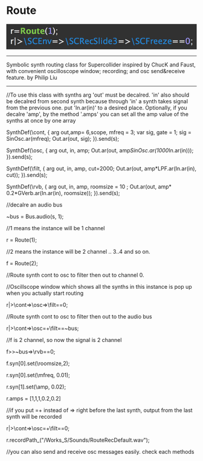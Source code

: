 # Route

![alt tag](https://raw.githubusercontent.com/php0614/Route/master/Route_.png)

--------------------------------------------------------------------------------------------------------------------------------

 Symbolic synth routing class for Supercollider inspired by ChucK and Faust, with convenient oscilloscope window; recording; and osc send&receive feature.
by Philip Liu

--------------------------------------------------------------------------------------------------------------------------------

//To use this class with synths arg 'out' must be decalred. 'in' also should be decalred from second synth because through 'in' a synth takes signal from the previous one. put 'In.ar(in)' to a desired place. Optionally, if you decalre 'amp',  by the method '.amps' you can set all the amp value of the synths at once by one array

SynthDef(\cont, { arg out,amp= 6,scope, mfreq = 3;
	var sig, gate = 1;
	sig = SinOsc.ar(mfreq);
	Out.ar(out,  sig);
}).send(s);

SynthDef(\osc, { arg out, in, amp; Out.ar(out, amp*SinOsc.ar(1000*In.ar(in))); }).send(s);

SynthDef(\filt, { arg out, in, amp, cut=2000; Out.ar(out, amp*LPF.ar(In.ar(in), cut)); }).send(s);

SynthDef(\rvb, { arg out, in, amp, roomsize = 10 ; Out.ar(out, amp* 0.2*GVerb.ar(In.ar(in), roomsize)); }).send(s);


//decalre an audio bus

~bus = Bus.audio(s, 1);

//1 means the instance will be 1 channel

r = Route(1);

//2 means the instance will be 2 channel  .. 3..4 and so on.

f = Route(2);

//Route synth cont to osc to filter then out to channel 0. 

//Oscillscope window which shows all the synths in this instance is pop up when you actually start routing 

r|>\cont=>\osc=>\filt==0;

//Route synth cont to osc to filter then out to the audio bus

r|>\cont=>\osc=+\filt==~bus;

//f is 2 channel, so now the signal is 2 channel

f>>~bus=>\rvb==0;

f.syn[0].set(\roomsize,2);

r.syn[0].set(\mfreq, 0.01);

r.syn[1].set(\amp, 0.02);

r.amps = [1,1,1,0.2,0.2]

//if you put  =+ instead of => right before the last synth, output from the last synth will be recorded

r|>\cont=>\osc=+\filt==0;

r.recordPath_("/Works_S/Sounds/RouteRecDefault.wav");


//you can also send and receive osc messages easily. check each methods

